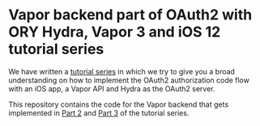 # Vapor backend part of OAuth2 with ORY Hydra, Vapor 3 and iOS 12 tutorial series
We have written a [tutorial series](https://medium.com/12plus1) in which we try to give you a broad understanding on how to implement the OAuth2 authorization code flow with an iOS app, a Vapor API and Hydra as the OAuth2 server.

This repository contains the code for the Vapor backend that gets implemented in [Part 2](https://medium.com/@12plus1co/oauth2-implementation-with-ory-hydra-vapor-3-and-ios-12-82261ad6dfd2) and [Part 3](https://medium.com/@12plus1co/oauth2-implementation-with-ory-hydra-vapor-3-and-ios-12-97c2d944c53c) of the tutorial series.
